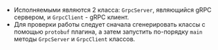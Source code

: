 * Исполняемыми являются 2 класса: `GrpcServer`, являющийся gRPC сервером, и `GrpcClient` - gRPC клиент.
* Для проверки работы следует сначала сгенерировать классы с помощью `protobuf` плагина, а затем запустить по-порядку `main` методы `GrpcServer` и `GrpcClient` классов.
